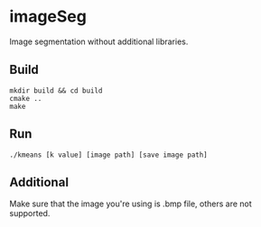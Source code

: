 # imageSeg
Image segmentation without additional libraries.

## Build
```
mkdir build && cd build
cmake ..
make
```

## Run
```
./kmeans [k value] [image path] [save image path]
```

## Additional
Make sure that the image you're using is .bmp file, others are not supported.
